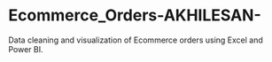 # Ecommerce_Orders-AKHILESAN-
Data cleaning and visualization of Ecommerce orders using Excel and Power BI.
